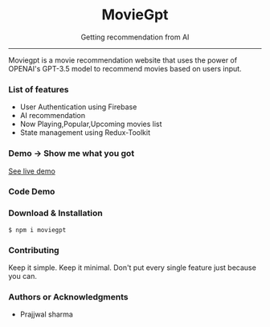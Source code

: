 

<h1 align="center"> MovieGpt</h1>

<p align="center">  Getting recommendation from AI </p>

<hr/>

<p> Moviegpt is a movie recommendation website that uses the power of OPENAI's GPT-3.5 model to recommend movies based on users input.</p>

<h3> List of features </h3>

<ul>
  <li>User Authentication using Firebase</li>
  <li>AI recommendation</li>
  <li>Now Playing,Popular,Upcoming movies list</li>
  <li>State management using Redux-Toolkit</li>
</ul>

<h3> Demo -> Show me what you got </h3>

<a href="https://moviegpt-5at.vercel.app/"> See live demo </a>



<h3> Code Demo </h3>



<h3> Download & Installation </h3>

```shell
$ npm i moviegpt
```
<h3>Contributing</h3>
Keep it simple. Keep it minimal. Don't put every single feature just because you can.

<h3>Authors or Acknowledgments</h3>
<ul>
  <li>Prajjwal sharma</li>
</ul>

